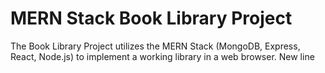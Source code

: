 # MERN Stack Book Library Project
The Book Library Project utilizes the MERN Stack (MongoDB, Express, React, Node.js) to implement a working library in a web browser.
New line
